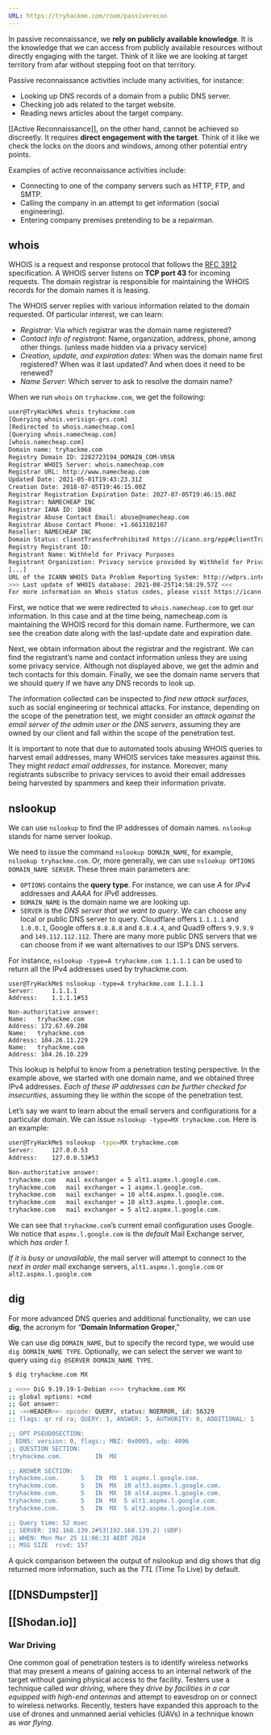 ```yaml
---
URL: https://tryhackme.com/room/passiverecon
---
```

In passive reconnaissance, we **rely on publicly available knowledge**. It is the knowledge that we can access from publicly available resources without directly engaging with the target. Think of it like we are looking at target territory from afar without stepping foot on that territory.

Passive reconnaissance activities include many activities, for instance:

- Looking up DNS records of a domain from a public DNS server.
- Checking job ads related to the target website.
- Reading news articles about the target company.

[[Active Reconnaissance]], on the other hand, cannot be achieved so discreetly. It requires **direct engagement with the target**. Think of it like we check the locks on the doors and windows, among other potential entry points.

Examples of active reconnaissance activities include:

- Connecting to one of the company servers such as HTTP, FTP, and SMTP.
- Calling the company in an attempt to get information (social engineering).
- Entering company premises pretending to be a repairman.

## whois

WHOIS is a request and response protocol that follows the [RFC 3912](https://www.ietf.org/rfc/rfc3912.txt) specification. A WHOIS server listens on **TCP port 43** for incoming requests. The domain registrar is responsible for maintaining the WHOIS records for the domain names it is leasing. 

The WHOIS server replies with various information related to the domain requested. Of particular interest, we can learn:

- *Registrar*: Via which registrar was the domain name registered?
- *Contact info of registrant*: Name, organization, address, phone, among other things. (unless made hidden via a privacy service)
- *Creation, update, and expiration dates*: When was the domain name first registered? When was it last updated? And when does it need to be renewed?
- *Name Server*: Which server to ask to resolve the domain name?

When we run `whois` on `tryhackme.com`, we get the following:

```bash
user@TryHackMe$ whois tryhackme.com
[Querying whois.verisign-grs.com]
[Redirected to whois.namecheap.com]
[Querying whois.namecheap.com]
[whois.namecheap.com]
Domain name: tryhackme.com
Registry Domain ID: 2282723194_DOMAIN_COM-VRSN
Registrar WHOIS Server: whois.namecheap.com
Registrar URL: http://www.namecheap.com
Updated Date: 2021-05-01T19:43:23.31Z
Creation Date: 2018-07-05T19:46:15.00Z
Registrar Registration Expiration Date: 2027-07-05T19:46:15.00Z
Registrar: NAMECHEAP INC
Registrar IANA ID: 1068
Registrar Abuse Contact Email: abuse@namecheap.com
Registrar Abuse Contact Phone: +1.6613102107
Reseller: NAMECHEAP INC
Domain Status: clientTransferProhibited https://icann.org/epp#clientTransferProhibited
Registry Registrant ID: 
Registrant Name: Withheld for Privacy Purposes
Registrant Organization: Privacy service provided by Withheld for Privacy ehf
[...]
URL of the ICANN WHOIS Data Problem Reporting System: http://wdprs.internic.net/
>>> Last update of WHOIS database: 2021-08-25T14:58:29.57Z <<<
For more information on Whois status codes, please visit https://icann.org/epp
```

First, we notice that we were redirected to `whois.namecheap.com` to get our information. In this case and at the time being, namecheap.com is maintaining the WHOIS record for this domain name. Furthermore, we can see the creation date along with the last-update date and expiration date.

Next, we obtain information about the registrar and the registrant. We can find the registrant’s name and contact information unless they are using some privacy service. Although not displayed above, we get the admin and tech contacts for this domain. Finally, we see the domain name servers that we should query if we have any DNS records to look up.

The information collected can be inspected to *find new attack surfaces*, such as social engineering or technical attacks. For instance, depending on the scope of the penetration test, we might consider an *attack against the email server of the admin user or the DNS servers*, assuming they are owned by our client and fall within the scope of the penetration test.

It is important to note that due to automated tools abusing WHOIS queries to harvest email addresses, many WHOIS services take measures against this. They might *redact email addresses*, for instance. Moreover, many registrants subscribe to privacy services to avoid their email addresses being harvested by spammers and keep their information private.

## nslookup

We can use `nslookup` to find the IP addresses of domain names. `nslookup` stands for name server lookup. 

We need to issue the command `nslookup DOMAIN_NAME`, for example, `nslookup tryhackme.com`. Or, more generally, we can use `nslookup OPTIONS DOMAIN_NAME SERVER`. These three main parameters are:

- `OPTIONS` contains the **query type**. For instance, we can use *A* for *IPv4* addresses and *AAAA* for *IPv6* addresses.
- `DOMAIN_NAME` is the domain name we are looking up.
- `SERVER` is the *DNS server that we want to query*. We can choose any local or public DNS server to query. Cloudflare offers `1.1.1.1` and `1.0.0.1`, Google offers `8.8.8.8` and `8.8.4.4`, and Quad9 offers `9.9.9.9` and `149.112.112.112`. There are many more public DNS servers that we can choose from if we want alternatives to our ISP’s DNS servers.

For instance, `nslookup -type=A tryhackme.com 1.1.1.1`  can be used to return all the IPv4 addresses used by tryhackme.com.

```Shell
user@TryHackMe$ nslookup -type=A tryhackme.com 1.1.1.1
Server:		1.1.1.1
Address:	1.1.1.1#53

Non-authoritative answer:
Name:	tryhackme.com
Address: 172.67.69.208
Name:	tryhackme.com
Address: 104.26.11.229
Name:	tryhackme.com
Address: 104.26.10.229
```

This lookup is helpful to know from a penetration testing perspective. In the example above, we started with one domain name, and we obtained three IPv4 addresses. *Each of these IP addresses can be further checked for insecurities*, assuming they lie within the scope of the penetration test.

Let’s say we want to learn about the email servers and configurations for a particular domain. We can issue `nslookup -type=MX tryhackme.com`. Here is an example:

```bash
user@TryHackMe$ nslookup -type=MX tryhackme.com
Server:		127.0.0.53
Address:	127.0.0.53#53

Non-authoritative answer:
tryhackme.com	mail exchanger = 5 alt1.aspmx.l.google.com.
tryhackme.com	mail exchanger = 1 aspmx.l.google.com.
tryhackme.com	mail exchanger = 10 alt4.aspmx.l.google.com.
tryhackme.com	mail exchanger = 10 alt3.aspmx.l.google.com.
tryhackme.com	mail exchanger = 5 alt2.aspmx.l.google.com.
```

We can see that `tryhackme.com`’s current email configuration uses Google. We notice that `aspmx.l.google.com` is the *default* Mail Exchange server, which *has order 1*. 

*If it is busy or unavailable*, the mail server will attempt to connect to the *next in order* mail exchange servers, `alt1.aspmx.l.google.com` or `alt2.aspmx.l.google.com`

## dig

For more advanced DNS queries and additional functionality, we can use **dig**, the acronym for “**Domain Information Groper**,”

We can use dig `DOMAIN_NAME`, but to specify the record type, we would use `dig DOMAIN_NAME TYPE`. Optionally, we can select the server we want to query using `dig @SERVER DOMAIN_NAME TYPE`.

```bash
$ dig tryhackme.com MX 

; <<>> DiG 9.19.19-1-Debian <<>> tryhackme.com MX
;; global options: +cmd
;; Got answer:
;; ->>HEADER<<- opcode: QUERY, status: NOERROR, id: 56329
;; flags: qr rd ra; QUERY: 1, ANSWER: 5, AUTHORITY: 0, ADDITIONAL: 1

;; OPT PSEUDOSECTION:
; EDNS: version: 0, flags:; MBZ: 0x0005, udp: 4096
;; QUESTION SECTION:
;tryhackme.com.			IN	MX

;; ANSWER SECTION:
tryhackme.com.		5	IN	MX	1 aspmx.l.google.com.
tryhackme.com.		5	IN	MX	10 alt3.aspmx.l.google.com.
tryhackme.com.		5	IN	MX	10 alt4.aspmx.l.google.com.
tryhackme.com.		5	IN	MX	5 alt1.aspmx.l.google.com.
tryhackme.com.		5	IN	MX	5 alt2.aspmx.l.google.com.

;; Query time: 52 msec
;; SERVER: 192.168.139.2#53(192.168.139.2) (UDP)
;; WHEN: Mon Mar 25 11:06:31 AEDT 2024
;; MSG SIZE  rcvd: 157
```

A quick comparison between the output of nslookup and dig shows that dig returned more information, such as the *TTL* (Time To Live) by default.

## [[DNSDumpster]]

## [[Shodan.io]]


### War Driving

One common goal of penetration testers is to identify wireless networks that may present a means of gaining access to an internal network of the target without gaining physical access to the facility. Testers use a technique called *war driving*, where they *drive by facilities in a car equipped with high-end antennas* and attempt to eavesdrop on or connect to wireless networks. Recently, testers have expanded this approach to the use of drones and unmanned aerial vehicles (UAVs) in a technique known as *war flying*.
